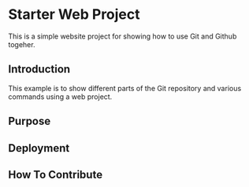 # Starter Web Project

This is a simple website project for 
showing how to use Git and Github togeher.

## Introduction

This example is to show different parts 
of the Git repository and various commands
using a web project.

## Purpose

## Deployment

## How To Contribute